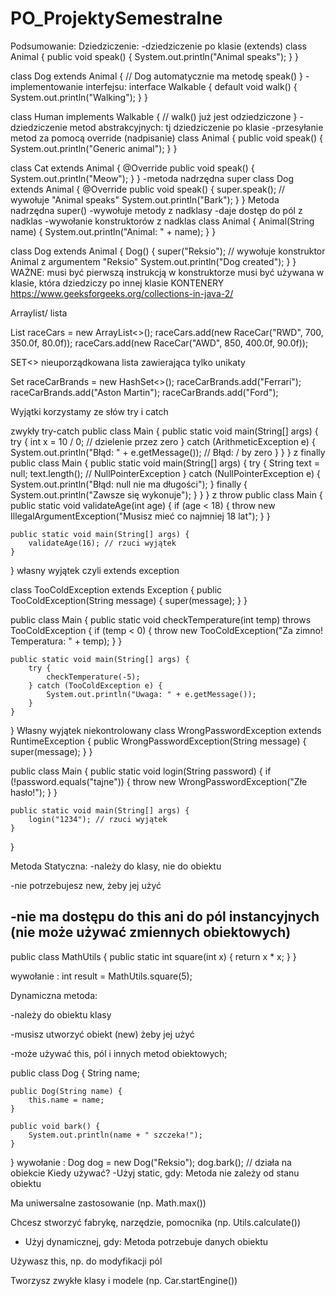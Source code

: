 # PO_ProjektySemestralne
Podsumowanie:
Dziedziczenie:
-dziedziczenie po klasie (extends)
class Animal {
    public void speak() {
        System.out.println("Animal speaks");
    }
}

class Dog extends Animal {
    // Dog automatycznie ma metodę speak()
}
-implementowanie interfejsu:
interface Walkable {
    default void walk() {
        System.out.println("Walking");
    }
}

class Human implements Walkable {
    // walk() już jest odziedziczone
}
-dziedziczenie metod abstrakcyjnych:
tj dziedziczenie po klasie
-przesyłanie metod za pomocą override (nadpisanie)
class Animal {
    public void speak() {
        System.out.println("Generic animal");
    }
}

class Cat extends Animal {
    @Override
    public void speak() {
        System.out.println("Meow");
    }
}
-metoda nadrzędna super 
class Dog extends Animal {
    @Override
    public void speak() {
        super.speak(); // wywołuje "Animal speaks"
        System.out.println("Bark");
    }
}
Metoda nadrzędna super()
-wywołuje metody z nadklasy 
-daje dostęp do pól z nadklas
-wywołanie konstruktorów z nadklas
class Animal {
    Animal(String name) {
        System.out.println("Animal: " + name);
    }
}

class Dog extends Animal {
    Dog() {
        super("Reksio");  // wywołuje konstruktor Animal z argumentem "Reksio"
        System.out.println("Dog created");
    }
}
WAŻNE: 
musi być pierwszą instrukcją w konstruktorze
musi być używana w klasie, która dziedziczy po innej klasie 
KONTENERY 
https://www.geeksforgeeks.org/collections-in-java-2/

Arraylist/ lista 

List<RaceCar> raceCars = new ArrayList<>();
raceCars.add(new RaceCar("RWD", 700, 350.0f, 80.0f));
raceCars.add(new RaceCar("AWD", 850, 400.0f, 90.0f));

SET<>
nieuporządkowana lista zawierająca tylko unikaty

Set<String> raceCarBrands = new HashSet<>();
raceCarBrands.add("Ferrari");
raceCarBrands.add("Aston Martin");
raceCarBrands.add("Ford");


Wyjątki 
korzystamy ze słów try i catch

zwykły try-catch
public class Main {
    public static void main(String[] args) {
        try {
            int x = 10 / 0; // dzielenie przez zero
        } catch (ArithmeticException e) {
            System.out.println("Błąd: " + e.getMessage()); // Błąd: / by zero
        }
    }
}
z finally 
public class Main {
    public static void main(String[] args) {
        try {
            String text = null;
            text.length(); // NullPointerException
        } catch (NullPointerException e) {
            System.out.println("Błąd: null nie ma długości");
        } finally {
            System.out.println("Zawsze się wykonuje");
        }
    }
}
z throw 
public class Main {
    public static void validateAge(int age) {
        if (age < 18) {
            throw new IllegalArgumentException("Musisz mieć co najmniej 18 lat");
        }
    }

    public static void main(String[] args) {
        validateAge(16); // rzuci wyjątek
    }
}
własny wyjątek czyli extends exception 

class TooColdException extends Exception {
    public TooColdException(String message) {
        super(message);
    }
}

public class Main {
    public static void checkTemperature(int temp) throws TooColdException {
        if (temp < 0) {
            throw new TooColdException("Za zimno! Temperatura: " + temp);
        }
    }

    public static void main(String[] args) {
        try {
            checkTemperature(-5);
        } catch (TooColdException e) {
            System.out.println("Uwaga: " + e.getMessage());
        }
    }
}
Własny wyjątek niekontrolowany 
class WrongPasswordException extends RuntimeException {
    public WrongPasswordException(String message) {
        super(message);
    }
}

public class Main {
    public static void login(String password) {
        if (!password.equals("tajne")) {
            throw new WrongPasswordException("Złe hasło!");
        }
    }


    public static void main(String[] args) {
        login("1234"); // rzuci wyjątek
    }
}

Metoda Statyczna:
-należy do klasy, nie do obiektu

-nie potrzebujesz new, żeby jej użyć

-nie ma dostępu do this ani do pól instancyjnych (nie może używać zmiennych obiektowych)
-
public class MathUtils {
    public static int square(int x) {
        return x * x;
    }
}

 wywołanie :
 int result = MathUtils.square(5); 


 Dynamiczna metoda:

-należy do obiektu klasy

-musisz utworzyć obiekt (new) żeby jej użyć

-może używać this, pól i innych metod obiektowych;


public class Dog {
    String name;

    public Dog(String name) {
        this.name = name;
    }

    public void bark() {
        System.out.println(name + " szczeka!");
    }
}
 wywołanie :
 Dog dog = new Dog("Reksio");
dog.bark(); //  działa na obiekcie
Kiedy używać?
-Użyj static, gdy:
Metoda nie zależy od stanu obiektu

Ma uniwersalne zastosowanie (np. Math.max())

Chcesz stworzyć fabrykę, narzędzie, pomocnika (np. Utils.calculate())

- Użyj dynamicznej, gdy:
Metoda potrzebuje danych obiektu

Używasz this, np. do modyfikacji pól

Tworzysz zwykłe klasy i modele (np. Car.startEngine())
